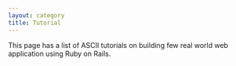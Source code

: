 ```yaml
---
layout: category
title: Tutorial
---
```


This page has a list of ASCII tutorials on building few real world web application using Ruby on Rails.
